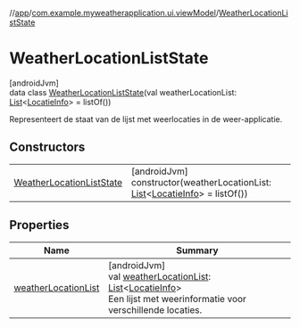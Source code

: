 //[app](../../../index.md)/[com.example.myweatherapplication.ui.viewModel](../index.md)/[WeatherLocationListState](index.md)

# WeatherLocationListState

[androidJvm]\
data class [WeatherLocationListState](index.md)(val weatherLocationList: [List](https://kotlinlang.org/api/latest/jvm/stdlib/kotlin.collections/-list/index.html)&lt;[LocatieInfo](../../com.example.myweatherapplication.ui.model/-locatie-info/index.md)&gt; = listOf())

Representeert de staat van de lijst met weerlocaties in de weer-applicatie.

## Constructors

| | |
|---|---|
| [WeatherLocationListState](-weather-location-list-state.md) | [androidJvm]<br>constructor(weatherLocationList: [List](https://kotlinlang.org/api/latest/jvm/stdlib/kotlin.collections/-list/index.html)&lt;[LocatieInfo](../../com.example.myweatherapplication.ui.model/-locatie-info/index.md)&gt; = listOf()) |

## Properties

| Name | Summary |
|---|---|
| [weatherLocationList](weather-location-list.md) | [androidJvm]<br>val [weatherLocationList](weather-location-list.md): [List](https://kotlinlang.org/api/latest/jvm/stdlib/kotlin.collections/-list/index.html)&lt;[LocatieInfo](../../com.example.myweatherapplication.ui.model/-locatie-info/index.md)&gt;<br>Een lijst met weerinformatie voor verschillende locaties. |
